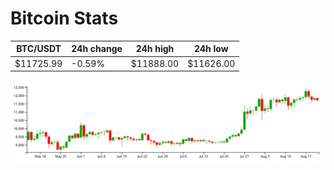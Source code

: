 # Bitcoin Stats

BTC/USDT|24h change|24h high|24h low|
|---|---|---|---|
|$11725.99|-0.59%|$11888.00|$11626.00|

<img src="./chart.svg">
